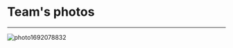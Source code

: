 # **Team's photos**
__________


![photo1692078832](https://github.com/1Titanium/Preparation-for-the-season-2023/assets/141386214/03385854-024e-4aea-bd52-b987b0f99f7f)
